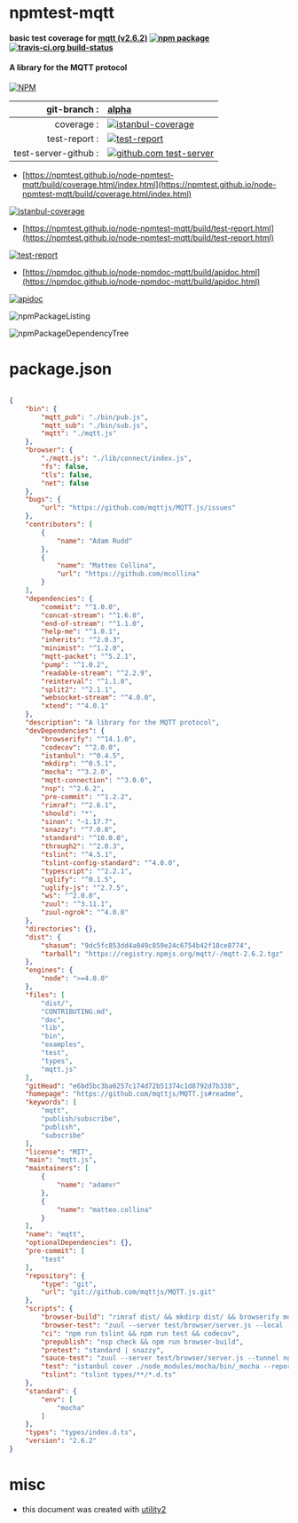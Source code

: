 # npmtest-mqtt

#### basic test coverage for  [mqtt (v2.6.2)](https://github.com/mqttjs/MQTT.js#readme)  [![npm package](https://img.shields.io/npm/v/npmtest-mqtt.svg?style=flat-square)](https://www.npmjs.org/package/npmtest-mqtt) [![travis-ci.org build-status](https://api.travis-ci.org/npmtest/node-npmtest-mqtt.svg)](https://travis-ci.org/npmtest/node-npmtest-mqtt)

#### A library for the MQTT protocol

[![NPM](https://nodei.co/npm/mqtt.png?downloads=true&downloadRank=true&stars=true)](https://www.npmjs.com/package/mqtt)

| git-branch : | [alpha](https://github.com/npmtest/node-npmtest-mqtt/tree/alpha)|
|--:|:--|
| coverage : | [![istanbul-coverage](https://npmtest.github.io/node-npmtest-mqtt/build/coverage.badge.svg)](https://npmtest.github.io/node-npmtest-mqtt/build/coverage.html/index.html)|
| test-report : | [![test-report](https://npmtest.github.io/node-npmtest-mqtt/build/test-report.badge.svg)](https://npmtest.github.io/node-npmtest-mqtt/build/test-report.html)|
| test-server-github : | [![github.com test-server](https://npmtest.github.io/node-npmtest-mqtt/GitHub-Mark-32px.png)](https://npmtest.github.io/node-npmtest-mqtt/build/app/index.html) | | build-artifacts : | [![build-artifacts](https://npmtest.github.io/node-npmtest-mqtt/glyphicons_144_folder_open.png)](https://github.com/npmtest/node-npmtest-mqtt/tree/gh-pages/build)|

- [https://npmtest.github.io/node-npmtest-mqtt/build/coverage.html/index.html](https://npmtest.github.io/node-npmtest-mqtt/build/coverage.html/index.html)

[![istanbul-coverage](https://npmtest.github.io/node-npmtest-mqtt/build/screenCapture.buildCi.browser.%252Ftmp%252Fbuild%252Fcoverage.lib.html.png)](https://npmtest.github.io/node-npmtest-mqtt/build/coverage.html/index.html)

- [https://npmtest.github.io/node-npmtest-mqtt/build/test-report.html](https://npmtest.github.io/node-npmtest-mqtt/build/test-report.html)

[![test-report](https://npmtest.github.io/node-npmtest-mqtt/build/screenCapture.buildCi.browser.%252Ftmp%252Fbuild%252Ftest-report.html.png)](https://npmtest.github.io/node-npmtest-mqtt/build/test-report.html)

- [https://npmdoc.github.io/node-npmdoc-mqtt/build/apidoc.html](https://npmdoc.github.io/node-npmdoc-mqtt/build/apidoc.html)

[![apidoc](https://npmdoc.github.io/node-npmdoc-mqtt/build/screenCapture.buildCi.browser.%252Ftmp%252Fbuild%252Fapidoc.html.png)](https://npmdoc.github.io/node-npmdoc-mqtt/build/apidoc.html)

![npmPackageListing](https://npmtest.github.io/node-npmtest-mqtt/build/screenCapture.npmPackageListing.svg)

![npmPackageDependencyTree](https://npmtest.github.io/node-npmtest-mqtt/build/screenCapture.npmPackageDependencyTree.svg)



# package.json

```json

{
    "bin": {
        "mqtt_pub": "./bin/pub.js",
        "mqtt_sub": "./bin/sub.js",
        "mqtt": "./mqtt.js"
    },
    "browser": {
        "./mqtt.js": "./lib/connect/index.js",
        "fs": false,
        "tls": false,
        "net": false
    },
    "bugs": {
        "url": "https://github.com/mqttjs/MQTT.js/issues"
    },
    "contributors": [
        {
            "name": "Adam Rudd"
        },
        {
            "name": "Matteo Collina",
            "url": "https://github.com/mcollina"
        }
    ],
    "dependencies": {
        "commist": "^1.0.0",
        "concat-stream": "^1.6.0",
        "end-of-stream": "^1.1.0",
        "help-me": "^1.0.1",
        "inherits": "^2.0.3",
        "minimist": "^1.2.0",
        "mqtt-packet": "^5.2.1",
        "pump": "^1.0.2",
        "readable-stream": "^2.2.9",
        "reinterval": "^1.1.0",
        "split2": "^2.1.1",
        "websocket-stream": "^4.0.0",
        "xtend": "^4.0.1"
    },
    "description": "A library for the MQTT protocol",
    "devDependencies": {
        "browserify": "^14.1.0",
        "codecov": "^2.0.0",
        "istanbul": "^0.4.5",
        "mkdirp": "^0.5.1",
        "mocha": "^3.2.0",
        "mqtt-connection": "^3.0.0",
        "nsp": "^2.6.2",
        "pre-commit": "^1.2.2",
        "rimraf": "^2.6.1",
        "should": "*",
        "sinon": "~1.17.7",
        "snazzy": "^7.0.0",
        "standard": "^10.0.0",
        "through2": "^2.0.3",
        "tslint": "^4.5.1",
        "tslint-config-standard": "^4.0.0",
        "typescript": "^2.2.1",
        "uglify": "^0.1.5",
        "uglify-js": "^2.7.5",
        "ws": "^2.0.0",
        "zuul": "^3.11.1",
        "zuul-ngrok": "^4.0.0"
    },
    "directories": {},
    "dist": {
        "shasum": "9dc5fc853dd4a049c859e24c6754b42f18ce8774",
        "tarball": "https://registry.npmjs.org/mqtt/-/mqtt-2.6.2.tgz"
    },
    "engines": {
        "node": ">=4.0.0"
    },
    "files": [
        "dist/",
        "CONTRIBUTING.md",
        "doc",
        "lib",
        "bin",
        "examples",
        "test",
        "types",
        "mqtt.js"
    ],
    "gitHead": "e6bd5bc3ba6257c174d72b51374c1d8792d7b338",
    "homepage": "https://github.com/mqttjs/MQTT.js#readme",
    "keywords": [
        "mqtt",
        "publish/subscribe",
        "publish",
        "subscribe"
    ],
    "license": "MIT",
    "main": "mqtt.js",
    "maintainers": [
        {
            "name": "adamvr"
        },
        {
            "name": "matteo.collina"
        }
    ],
    "name": "mqtt",
    "optionalDependencies": {},
    "pre-commit": [
        "test"
    ],
    "repository": {
        "type": "git",
        "url": "git://github.com/mqttjs/MQTT.js.git"
    },
    "scripts": {
        "browser-build": "rimraf dist/ && mkdirp dist/ && browserify mqtt.js -s mqtt > dist/mqtt.js && uglifyjs --screw-ie8 < dist/mqtt.js > dist/mqtt.min.js",
        "browser-test": "zuul --server test/browser/server.js --local --open test/browser/test.js",
        "ci": "npm run tslint && npm run test && codecov",
        "prepublish": "nsp check && npm run browser-build",
        "pretest": "standard | snazzy",
        "sauce-test": "zuul --server test/browser/server.js --tunnel ngrok -- test/browser/test.js",
        "test": "istanbul cover ./node_modules/mocha/bin/_mocha --report lcovonly -- --bail",
        "tslint": "tslint types/**/*.d.ts"
    },
    "standard": {
        "env": [
            "mocha"
        ]
    },
    "types": "types/index.d.ts",
    "version": "2.6.2"
}
```



# misc
- this document was created with [utility2](https://github.com/kaizhu256/node-utility2)
